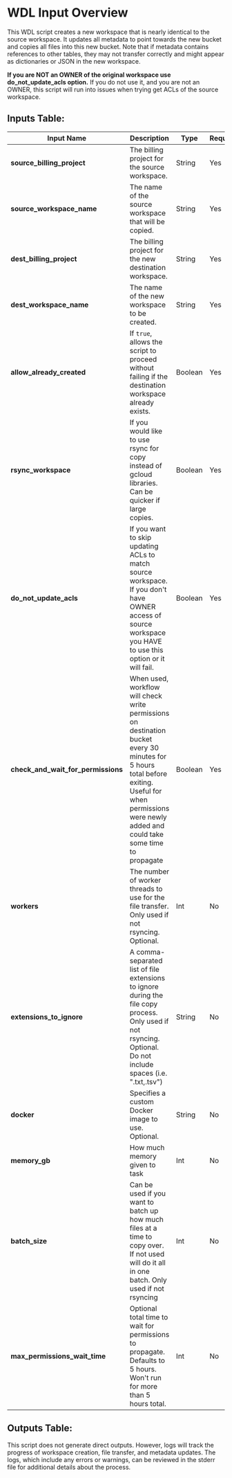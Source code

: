 # WDL Input Overview

This WDL script creates a new workspace that is nearly identical to the source workspace. It updates all metadata to point towards the new bucket and copies all files into this new bucket. Note that if metadata contains references to other tables, they may not transfer correctly and might appear as dictionaries or JSON in the new workspace.

**If you are NOT an OWNER of the original workspace use do_not_update_acls option.** If you do not use it, and you are not an OWNER, this script will run into issues when trying get ACLs of the source workspace.

## Inputs Table:

| Input Name                         | Description                                                                                                                                                                                                  | Type     | Required | Default                                                                                       |
|------------------------------------|--------------------------------------------------------------------------------------------------------------------------------------------------------------------------------------------------------------|----------|----------|-----------------------------------------------------------------------------------------------|
| **source_billing_project**         | The billing project for the source workspace.                                                                                                                                                                | String   | Yes      | N/A                                                                                           |
| **source_workspace_name**          | The name of the source workspace that will be copied.                                                                                                                                                        | String   | Yes      | N/A                                                                                           |
| **dest_billing_project**           | The billing project for the new destination workspace.                                                                                                                                                       | String   | Yes      | N/A                                                                                           |
| **dest_workspace_name**            | The name of the new workspace to be created.                                                                                                                                                                 | String   | Yes      | N/A                                                                                           |
| **allow_already_created**          | If `true`, allows the script to proceed without failing if the destination workspace already exists.                                                                                                         | Boolean  | Yes      | N/A                                                                                           |
| **rsync_workspace**                | If you would like to use rsync for copy instead of gcloud libraries. Can be quicker if large copies.                                                                                                         | Boolean  | Yes      | N/A                                                                                           |
| **do_not_update_acls**             | If you want to skip updating ACLs to match source workspace. If you don't have OWNER access of source workspace you HAVE to use this option or it will fail.                                                 | Boolean  | Yes      | N/A                                                                                           |
| **check_and_wait_for_permissions** | When used, workflow will check write permissions on destination bucket every 30 minutes for 5 hours total before exiting. Useful for when permissions were newly added and could take some time to propagate | Boolean  | Yes      | N/A                                                                                           |
| **workers**                        | The number of worker threads to use for the file transfer. Only used if not rsyncing. Optional.                                                                                                              | Int      | No       | 10                                                                                            |
| **extensions_to_ignore**           | A comma-separated list of file extensions to ignore during the file copy process. Only used if not rsyncing. Optional. Do not include spaces (i.e. ".txt,.tsv")                                              | String   | No       | N/A                                                                                           |
| **docker**                         | Specifies a custom Docker image to use. Optional.                                                                                                                                                            | String   | No       | us-central1-docker.pkg.dev/operations-portal-427515/ops-toolbox/ops_terra_utils_slim:latest   |
| **memory_gb**                      | How much memory given to task                                                                                                                                                                                | Int      | No       | 8                                                                                             |
| **batch_size**                     | Can be used if you want to batch up how much files at a time to copy over. If not used will do it all in one batch. Only used if not rsyncing                                                                | Int      | No       | N/A                                                                                           |
| **max_permissions_wait_time**      | Optional total time to wait for permissions to propagate. Defaults to 5 hours. Won't run for more than 5 hours total.                                                                                        | Int      | No       | 5                                                                                             |


## Outputs Table:
This script does not generate direct outputs. However, logs will track the progress of workspace creation, file transfer, and metadata updates. The logs, which include any errors or warnings, can be reviewed in the stderr file for additional details about the process.
